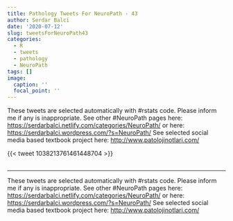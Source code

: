 ```yaml
---
title: Pathology Tweets For NeuroPath - 43
author: Serdar Balci
date: '2020-07-12'
slug: tweetsForNeuroPath43
categories:
  - R
  - tweets
  - pathology
  - NeuroPath
tags: []
image:
  caption: ''
  focal_point: ''
---
```



These tweets are selected automatically with #rstats code. Please inform me if any is inappropriate.
See other #NeuroPath pages here: https://serdarbalci.netlify.com/categories/NeuroPath/  or here: https://serdarbalci.wordpress.com/?s=NeuroPath/ 
See selected social media based textbook project here: http://www.patolojinotlari.com/

{{< tweet 1038213761461448704 >}}
<br>
<br>
<hr>


These tweets are selected automatically with #rstats code. Please inform me if any is inappropriate.
See other #NeuroPath pages here: https://serdarbalci.netlify.com/categories/NeuroPath/  or here: https://serdarbalci.wordpress.com/?s=NeuroPath/ 
See selected social media based textbook project here: http://www.patolojinotlari.com/
